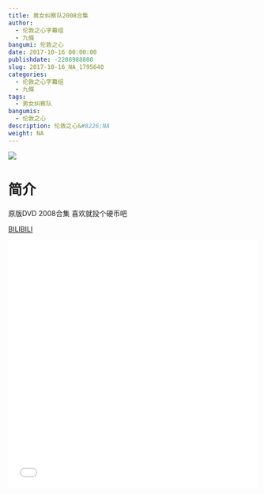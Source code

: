 ```yaml
---
title: 男女纠察队2008合集
author: 
  - 伦敦之心字幕组
  - 九條
bangumi: 伦敦之心
date: 2017-10-16 00:00:00
publishdate: -2208988800
slug: 2017-10-16_NA_1795640
categories: 
  - 伦敦之心字幕组
  - 九條
tags: 
  - 男女纠察队
bangumis: 
  - 伦敦之心
description: 伦敦之心&#8226;NA
weight: NA
---
```


![](https://i.imgur.com/O48yZsf.jpg)

# 简介  
原版DVD 2008合集 喜欢就投个硬币吧

  [BILIBILI](https://www.bilibili.com/video/av1795640/)


<div class="vcontainer">  <iframe class='video' src="//www.bilibili.com/html/html5player.html?cid=2754031&aid=1795640" width="100%" height="500" frameborder="0" allowfullscreen="allowfullscreen"></iframe></div>
